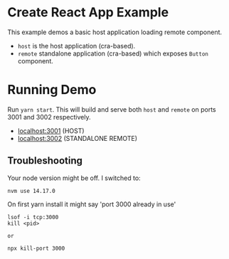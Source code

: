 # Create React App Example

This example demos a basic host application loading remote component.

- `host` is the host application (cra-based).
- `remote` standalone application (cra-based) which exposes `Button` component.

# Running Demo

Run `yarn start`. This will build and serve both `host` and `remote` on ports 3001 and 3002 respectively.

- [localhost:3001](http://localhost:3001/) (HOST)
- [localhost:3002](http://localhost:3002/) (STANDALONE REMOTE)


## Troubleshooting
Your node version might be off. I switched to:
```
nvm use 14.17.0
```

On first yarn install it might say 'port 3000 already in use'
```
lsof -i tcp:3000 
kill <pid>

or

npx kill-port 3000
```